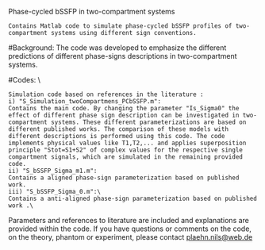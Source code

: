 Phase-cycled bSSFP in two-compartment systems

    Contains Matlab code to simulate phase-cycled bSSFP profiles of two-compartment systems using different sign conventions.

#Background: The code was developed to emphasize the different predictions of different phase-signs descriptions in two-compartment systems. 

#Codes: \

    Simulation code based on references in the literature :
    i) "S_Simulation_twoCompartmens_PCbSSFP.m":
    Contains the main code. By changing the parameter "Is_Sigma0" the effect of different phase sign description can be investigated in two-compartment systems. These different parameterizations are based on different published works. The comparison of these models with different descriptions is performed using this code. The code implements physical values like T1,T2,... and applies superposition principle "Stot=S1+S2" of complex values for the respective single compartment signals, which are simulated in the remaining provided code.
    ii) "S_bSSFP_Sigma_m1.m":
    Contains a aligned phase-sign parameterization based on published work.
    iii) "S_bSSFP_Sigma_0.m":\
    Contains a anti-aligned phase-sign parameterization based on published work .\

Parameters and references to literature are included and explanations are provided within the code. If you have questions or comments on the code, on the theory, phantom or experiment, please contact plaehn.nils@web.de
